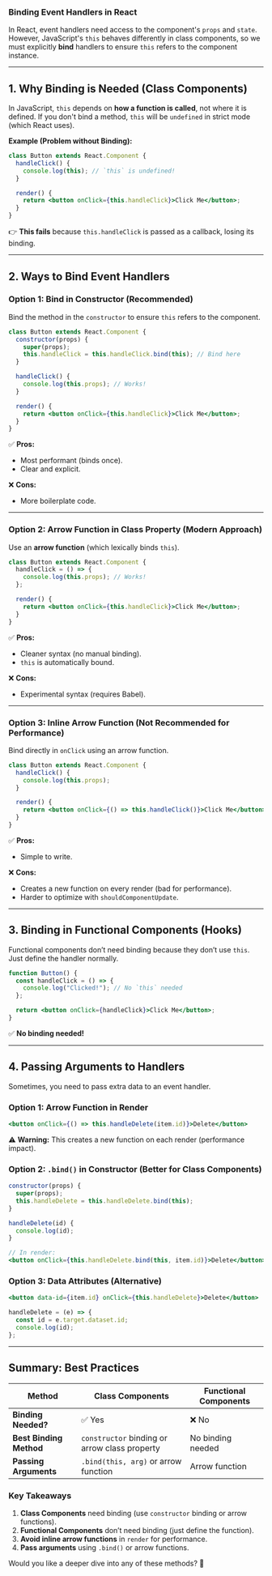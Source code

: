 ### **Binding Event Handlers in React**

In React, event handlers need access to the component's `props` and `state`. However, JavaScript's `this` behaves differently in class components, so we must explicitly **bind** handlers to ensure `this` refers to the component instance.

---

## **1. Why Binding is Needed (Class Components)**
In JavaScript, `this` depends on **how a function is called**, not where it is defined. If you don't bind a method, `this` will be `undefined` in strict mode (which React uses).

**Example (Problem without Binding):**
```jsx
class Button extends React.Component {
  handleClick() {
    console.log(this); // `this` is undefined!
  }

  render() {
    return <button onClick={this.handleClick}>Click Me</button>;
  }
}
```
👉 **This fails** because `this.handleClick` is passed as a callback, losing its binding.

---

## **2. Ways to Bind Event Handlers**
### **Option 1: Bind in Constructor (Recommended)**
Bind the method in the `constructor` to ensure `this` refers to the component.

```jsx
class Button extends React.Component {
  constructor(props) {
    super(props);
    this.handleClick = this.handleClick.bind(this); // Bind here
  }

  handleClick() {
    console.log(this.props); // Works!
  }

  render() {
    return <button onClick={this.handleClick}>Click Me</button>;
  }
}
```
✅ **Pros:**  
- Most performant (binds once).  
- Clear and explicit.  

❌ **Cons:**  
- More boilerplate code.  

---

### **Option 2: Arrow Function in Class Property (Modern Approach)**
Use an **arrow function** (which lexically binds `this`).

```jsx
class Button extends React.Component {
  handleClick = () => {
    console.log(this.props); // Works!
  };

  render() {
    return <button onClick={this.handleClick}>Click Me</button>;
  }
}
```
✅ **Pros:**  
- Cleaner syntax (no manual binding).  
- `this` is automatically bound.  

❌ **Cons:**  
- Experimental syntax (requires Babel).  

---

### **Option 3: Inline Arrow Function (Not Recommended for Performance)**
Bind directly in `onClick` using an arrow function.

```jsx
class Button extends React.Component {
  handleClick() {
    console.log(this.props);
  }

  render() {
    return <button onClick={() => this.handleClick()}>Click Me</button>;
  }
}
```
✅ **Pros:**  
- Simple to write.  

❌ **Cons:**  
- Creates a new function on every render (bad for performance).  
- Harder to optimize with `shouldComponentUpdate`.  

---

## **3. Binding in Functional Components (Hooks)**
Functional components don’t need binding because they don’t use `this`. Just define the handler normally.

```jsx
function Button() {
  const handleClick = () => {
    console.log("Clicked!"); // No `this` needed
  };

  return <button onClick={handleClick}>Click Me</button>;
}
```
✅ **No binding needed!**  

---

## **4. Passing Arguments to Handlers**
Sometimes, you need to pass extra data to an event handler.

### **Option 1: Arrow Function in Render**
```jsx
<button onClick={() => this.handleDelete(item.id)}>Delete</button>
```
⚠️ **Warning:** This creates a new function on each render (performance impact).

### **Option 2: `.bind()` in Constructor (Better for Class Components)**
```jsx
constructor(props) {
  super(props);
  this.handleDelete = this.handleDelete.bind(this);
}

handleDelete(id) {
  console.log(id);
}

// In render:
<button onClick={this.handleDelete.bind(this, item.id)}>Delete</button>
```

### **Option 3: Data Attributes (Alternative)**
```jsx
<button data-id={item.id} onClick={this.handleDelete}>Delete</button>

handleDelete = (e) => {
  const id = e.target.dataset.id;
  console.log(id);
};
```

---

## **Summary: Best Practices**
| Method | Class Components | Functional Components |
|--------|----------------|----------------|
| **Binding Needed?** | ✅ Yes | ❌ No |
| **Best Binding Method** | `constructor` binding or arrow class property | No binding needed |
| **Passing Arguments** | `.bind(this, arg)` or arrow function | Arrow function |

### **Key Takeaways**
1. **Class Components** need binding (use `constructor` binding or arrow functions).
2. **Functional Components** don’t need binding (just define the function).
3. **Avoid inline arrow functions** in `render` for performance.
4. **Pass arguments** using `.bind()` or arrow functions.

Would you like a deeper dive into any of these methods? 🚀